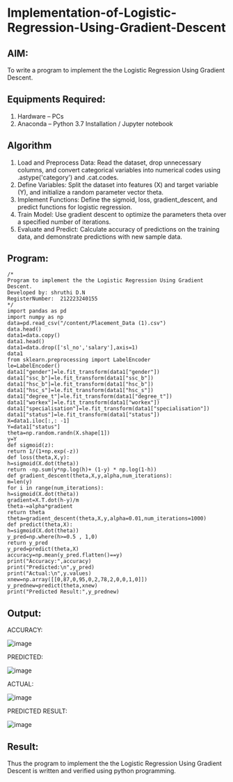 # Implementation-of-Logistic-Regression-Using-Gradient-Descent

## AIM:
To write a program to implement the the Logistic Regression Using Gradient Descent.

## Equipments Required:
1. Hardware – PCs
2. Anaconda – Python 3.7 Installation / Jupyter notebook

## Algorithm
1. Load and Preprocess Data: Read the dataset, drop unnecessary columns, and convert
categorical variables into numerical codes using .astype('category') and .cat.codes.
2. Define Variables: Split the dataset into features (X) and target variable (Y), and initialize a
random parameter vector theta.
3. Implement Functions: Define the sigmoid, loss, gradient_descent, and predict functions for
logistic regression.
4. Train Model: Use gradient descent to optimize the parameters theta over a specified number of
iterations.
5. Evaluate and Predict: Calculate accuracy of predictions on the training data, and demonstrate
predictions with new sample data.

## Program:
```
/*
Program to implement the the Logistic Regression Using Gradient Descent.
Developed by: shruthi D.N
RegisterNumber:  212223240155
*/
import pandas as pd
import numpy as np
data=pd.read_csv("/content/Placement_Data (1).csv")
data.head()
data1=data.copy()
data1.head()
data1=data.drop(['sl_no','salary'],axis=1)
data1
from sklearn.preprocessing import LabelEncoder
le=LabelEncoder()
data1["gender"]=le.fit_transform(data1["gender"])
data1["ssc_b"]=le.fit_transform(data1["ssc_b"])
data1["hsc_b"]=le.fit_transform(data1["hsc_b"])
data1["hsc_s"]=le.fit_transform(data1["hsc_s"])
data1["degree_t"]=le.fit_transform(data1["degree_t"])
data1["workex"]=le.fit_transform(data1["workex"])
data1["specialisation"]=le.fit_transform(data1["specialisation"])
data1["status"]=le.fit_transform(data1["status"])
X=data1.iloc[:,: -1]
Y=data1["status"]
theta=np.random.randn(X.shape[1])
y=Y
def sigmoid(z):
return 1/(1+np.exp(-z))
def loss(theta,X,y):
h=sigmoid(X.dot(theta))
return -np.sum(y*np.log(h)+ (1-y) * np.log(1-h))
def gradient_descent(theta,X,y,alpha,num_iterations):
m=len(y)
for i in range(num_iterations):
h=sigmoid(X.dot(theta))
gradient=X.T.dot(h-y)/m
theta-=alpha*gradient
return theta
theta=gradient_descent(theta,X,y,alpha=0.01,num_iterations=1000)
def predict(theta,X):
h=sigmoid(X.dot(theta))
y_pred=np.where(h>=0.5 , 1,0)
return y_pred
y_pred=predict(theta,X)
accuracy=np.mean(y_pred.flatten()==y)
print("Accuracy:",accuracy)
print("Predicted:\n",y_pred)
print("Actual:\n",y.values)
xnew=np.array([[0,87,0,95,0,2,78,2,0,0,1,0]])
y_prednew=predict(theta,xnew)
print("Predicted Result:",y_prednew)
```

## Output:
ACCURACY:

![image](https://github.com/user-attachments/assets/daa55a45-7615-4d00-8641-c9d4e81b8dab)

PREDICTED:

![image](https://github.com/user-attachments/assets/f3b4ad0f-e6a2-41ba-b5bc-0746ae51fbd4)

ACTUAL:

![image](https://github.com/user-attachments/assets/869f4af6-1726-4429-bdf9-1ffd2489b7b5)

PREDICTED RESULT:

![image](https://github.com/user-attachments/assets/c273b440-7858-4ac6-8045-6707a01534a5)
## Result:
Thus the program to implement the the Logistic Regression Using Gradient Descent is written and verified using python programming.

